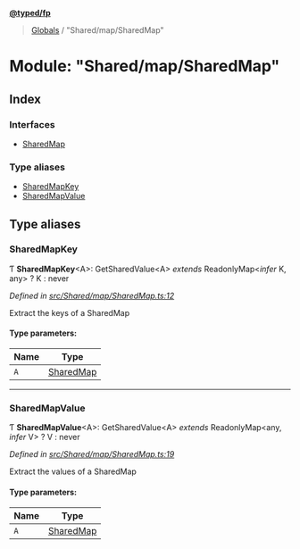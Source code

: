 **[@typed/fp](../README.md)**

> [Globals](../globals.md) / "Shared/map/SharedMap"

# Module: "Shared/map/SharedMap"

## Index

### Interfaces

* [SharedMap](../interfaces/_shared_map_sharedmap_.sharedmap.md)

### Type aliases

* [SharedMapKey](_shared_map_sharedmap_.md#sharedmapkey)
* [SharedMapValue](_shared_map_sharedmap_.md#sharedmapvalue)

## Type aliases

### SharedMapKey

Ƭ  **SharedMapKey**\<A>: GetSharedValue\<A> *extends* ReadonlyMap\<*infer* K, any> ? K : never

*Defined in [src/Shared/map/SharedMap.ts:12](https://github.com/TylorS/typed-fp/blob/559f273/src/Shared/map/SharedMap.ts#L12)*

Extract the keys of a SharedMap

#### Type parameters:

Name | Type |
------ | ------ |
`A` | [SharedMap](../interfaces/_shared_map_sharedmap_.sharedmap.md) |

___

### SharedMapValue

Ƭ  **SharedMapValue**\<A>: GetSharedValue\<A> *extends* ReadonlyMap\<any, *infer* V> ? V : never

*Defined in [src/Shared/map/SharedMap.ts:19](https://github.com/TylorS/typed-fp/blob/559f273/src/Shared/map/SharedMap.ts#L19)*

Extract the values of a SharedMap

#### Type parameters:

Name | Type |
------ | ------ |
`A` | [SharedMap](../interfaces/_shared_map_sharedmap_.sharedmap.md) |
